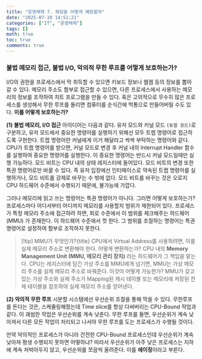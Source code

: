 ```yaml
---
title: "운영체제 7. 해킹을 어떻게 예방할까"
date: "2025-07-19 14:51:21"
categories: ["IT", "운영체제"]
tags: []
math: true
toc: true
comments: true
---
```


### 불법 메모리 접근, 불법 I/O, 악의적 무한 루프를 어떻게 보호하는가?
I/O의 권한을 프로세스에서 막 취득할 수 있으면 키보드 정보나 웹캠 등의 정보를 뽑아갈 수 있다. 메모리 주소도 함부로 접근할 수 있으면, 다른 프로세스에서 사용하는 메모리의 정보를 조작하여 치트 프로그램을 만들 수 있다. 혹은 고의적으로 무수히 많은 프로세스를 생성해서 무한 루프를 돌리면 컴퓨터를 순식간에 먹통으로 만들어버릴 수도 있다. **이를 어떻게 보호하는가?**

**(1) 불법 메모리, I/O 접근**
아이디어는 다음과 같다. 유저 모드와 커널 모드 `(듀얼 모드)`로 구분하고, 유저 모드에서 중요한 명령어를 실행하기 위해선 모두 트랩 명령어로 접근하도록 구현한다. 트랩 명령어란 커널에게 이거 해달라고 싹싹 부탁하는 명령어와 같다. CPU가 트랩 명령어를 받으면, 커널 모드로 변경 후 커널 내의 Interrupt Handler 함수를 실행하여 중요한 명령어를 실행한다. 이 중요한 명령어는 반드시 커널 모드일때만 실행 가능하다. 모드 비트는 CPU 내의 상태 레지스터에 들어있다. 모드 비트의 변경 또한 특권 명령어로만 바꿀 수 있다. 즉 유저 입장에선 인터페이스로 약속된 트랩 명령어를 실행하거나, 모드 비트를 강제로 바꾸는 수 밖에 없다. 모드 비트를 바꾸는 것은 오로지 CPU 하드웨어 수준에서 수행되기 때문에, 불가능에 가깝다. 

그러나 메모리에 읽고 쓰는 명령어는 특권 명령어가 아니다. 그러면 어떻게 보호하는가? 프로세스마다 어디서부터 어디까지 메모리를 사용할지 범위가 제한되어 있다. 프로세스가 특정 메모리 주소에 접근하려 하면, 회로 수준에서 이 범위를 체크해주는 하드웨어(MMU) 가 존재한다. 이 하드웨어 수준에서 컷 한다. 그 범위를 조절하는 명령어는 특권 명령어로 설정하여 함부로 조작하지 못한다.

> [!tip] MMU가 무엇인가?{title}
> CPU에서 Virtual Address를 사용하려면, 이를 실제 메모리 주소로 변환해야 한다. 어떻게 변환하는가? CPU 내의 **Memory Management Unit (MMU, 메모리 관리 장치)** 라는 하드웨어가 그 책임을 맡는다. CPU는 레지스터에 담긴 가상 주소를 MMU에게 넘기면, MMU는 가상 메모리 주소를 실제 메모리 주소로 바꿔준다. 이것이 어떻게 가능한가? MMU가 갖고있는 가상 주소와 실제 주소가 Mapping된 캐시 테이블 또는 메모리에 저장된 전체 테이블을 참조하여 실제 메모리 주소를 얻어낸다.

**(2) 악의적 무한 루프**
시분할 시스템에선 우선순위 조절을 통해 막을 수 있다. 무한루프를 돈다는 것은, 스케쥴링해줬는데 Time slice를 항상 다써버리는 CPU-Bound 작업과 같다. 이 괘씸한 작업은 우선순위를 계속 낮춘다. 무한 루프를 돌면, 우선순위가 계속 낮아져서 다른 모든 작업이 처리되고 나서야 무한 루프를 도는 프로세스가 수행될 것이다.

만약 악의적인 프로세스가 아니라 건전한 CPU-Bound 프로세스인데 우선순위가 계속 낮아져 평생 수행되지 못하면 어떻하냐? 따라서 우선순위가 아주 낮은 프로세스는 지하에 계속 처박아두지 않고, 우선순위를 쪼끔씩 올려준다. 이를 **에이징**이라고 부른다.